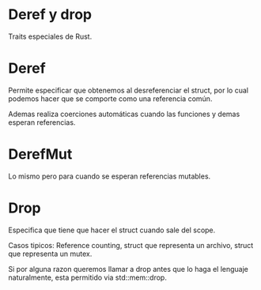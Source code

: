 # Deref y drop

Traits especiales de Rust.

# Deref

Permite especificar que obtenemos al desreferenciar el struct, por lo cual podemos hacer que se comporte como una referencia común.

Ademas realiza coerciones automáticas cuando las funciones y demas esperan referencias.

# DerefMut

Lo mismo pero para cuando se esperan referencias mutables.

# Drop

Especifica que tiene que hacer el struct cuando sale del scope. 

Casos tipicos: Reference counting, struct que representa un archivo, struct que representa un mutex.

Si por alguna razon queremos llamar a drop antes que lo haga el lenguaje naturalmente, esta permitido via std::mem::drop.
